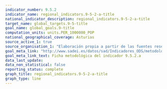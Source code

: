 ```yaml
---
indicator_number: 9.5.2
indicator_name: regional_indicators.9-5-2-a-title
national_indicator_description: regional_indicators.9-5-2-a-title
target_name: global_targets.9-5-title
goal_name: global_goals.9-title
computation_units: units.PER_1000000_POP
national_geographical_coverage: Asturias
source_active_1: true
source_organisation_1: "Elaboración propia a partir de las fuentes reseñadas en la ficha metodológica."
goal_meta_link: "http://www.sadei.es/datos/sad/Indicadores_ODS/metodologia/9.5.2.a.pdf"
goal_meta_link_text: Ficha metodológica del indicador 9.5.2.a
data_last_update:  
data_non_statistical: false
reporting_status: complete
graph_title: regional_indicators.9-5-2-a-title
graph_type: line
---
```

